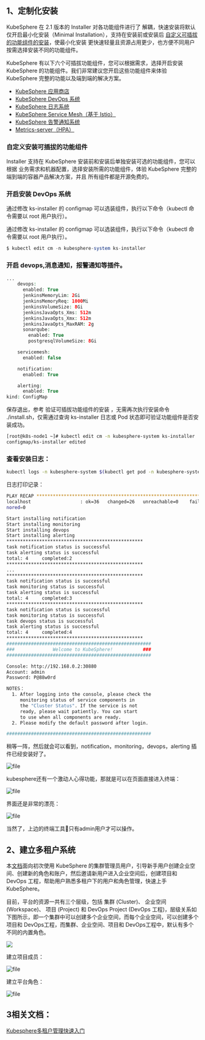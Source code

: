 ## 1、定制化安装

KubeSphere 在 2.1 版本的 Installer 对各功能组件进行了 解耦，快速安装将默认仅开启最小化安装（Minimal Installation），支持在安装前或安装后 [自定义可插拔的功能组件的安装](https://v2-1.docs.kubesphere.io/docs/zh-CN/installation/intro/#自定义安装可插拔的功能组件)，使最小化安装 更快速轻量且资源占用更少，也方便不同用户 按需选择安装不同的功能组件。



KubeSphere 有以下六个可插拔功能组件，您可以根据需求，选择开启安装 KubeSphere 的功能组件。我们非常建议您开启这些功能组件来体验 KubeSphere 完整的功能以及端到端的解决方案。

- [KubeSphere 应用商店](https://v2-1.docs.kubesphere.io/docs/zh-CN/installation/install-openpitrix)
- [KubeSphere DevOps 系统](https://v2-1.docs.kubesphere.io/docs/zh-CN/installation/install-devops)
- [KubeSphere 日志系统](https://v2-1.docs.kubesphere.io/docs/zh-CN/installation/install-logging)
- [KubeSphere Service Mesh（基于 Istio）](https://v2-1.docs.kubesphere.io/docs/zh-CN/installation/install-servicemesh)
- [KubeSphere 告警通知系统](https://v2-1.docs.kubesphere.io/docs/zh-CN/installation/pluggable-components/install-alert-notification)
- [Metrics-server（HPA）](https://v2-1.docs.kubesphere.io/docs/zh-CN/installation/pluggable-components/instal-metrics-server)



### **自定义安装可插拔的功能组件**

Installer 支持在 KubeSphere 安装前和安装后单独安装可选的功能组件，您可以根据 业务需求和机器配置，选择安装所需的功能组件，体验 KubeSphere 完整的端到端的容器产品解决方案，并且 所有组件都是开源免费的。



### 开启安装 DevOps 系统

通过修改 ks-installer 的 configmap 可以选装组件，执行以下命令（kubectl 命令需要以 root 用户执行）。

通过修改 ks-installer 的 configmap 可以选装组件，执行以下命令（kubectl 命令需要以 root 用户执行）。

```php
$ kubectl edit cm -n kubesphere-system ks-installer
```

### 开启 devops,消息通知，报警通知等插件。

```php
...
    devops:
      enabled: True
      jenkinsMemoryLim: 2Gi
      jenkinsMemoryReq: 1000Mi
      jenkinsVolumeSize: 8Gi
      jenkinsJavaOpts_Xms: 512m
      jenkinsJavaOpts_Xmx: 512m
      jenkinsJavaOpts_MaxRAM: 2g
      sonarqube:
        enabled: True
        postgresqlVolumeSize: 8Gi

    servicemesh:
      enabled: false

    notification:
      enabled: True

    alerting:
      enabled: True
kind: ConfigMap
```

保存退出，参考 验证可插拔功能组件的安装 ，无需再次执行安装命令 ./install.sh，仅需通过查询 ks-installer 日志或 Pod 状态即可验证功能组件是否安装成功。

```bash
[root@k8s-node1 ~]# kubectl edit cm -n kubesphere-system ks-installer
configmap/ks-installer edited
```

### 查看安装日志：

```bash
kubectl logs -n kubesphere-system $(kubectl get pod -n kubesphere-system -l app=ks-install -o jsonpath='{.items[0].metadata.name}') -f
```

日志打印记录：

```bash
PLAY RECAP *********************************************************************
localhost                  : ok=36   changed=26   unreachable=0    failed=0    skipped=12   rescued=0    ig
nored=0   

Start installing notification
Start installing monitoring
Start installing devops
Start installing alerting
**************************************************
task notification status is successful
task alerting status is successful
total: 4     completed:2
**************************************************
...
**************************************************
task notification status is successful
task monitoring status is successful
task alerting status is successful
total: 4     completed:3
**************************************************
task notification status is successful
task monitoring status is successful
task devops status is successful
task alerting status is successful
total: 4     completed:4
**************************************************
#####################################################
###              Welcome to KubeSphere!           ###
#####################################################

Console: http://192.168.0.2:30880
Account: admin
Password: P@88w0rd

NOTES：
  1. After logging into the console, please check the
     monitoring status of service components in
     the "Cluster Status". If the service is not
     ready, please wait patiently. You can start
     to use when all components are ready.
  2. Please modify the default password after login.

#####################################################
```

稍等一阵，然后就会可以看到，notification，monitoring，devops，alerting 插件已经安装好了。

![file](https://gitee.com/SaulJWu/blog-images/raw/master/images/20210809112910.png)

kubesphere还有一个激动人心得功能，那就是可以在页面直接进入终端：

![file](https://gitee.com/SaulJWu/blog-images/raw/master/images/20210809112927.png)

界面还是非常的漂亮：

![file](http://digtime.cn/uploads/images/202009/29/1/WOZWD6HHHA.png)

当然了，上边的终端工具🔨只有admin用户才可以操作。

## 2、建立多租户系统

本[文档](https://v2-1.docs.kubesphere.io/docs/zh-CN/quick-start/admin-quick-start/)面向初次使用 KubeSphere 的集群管理员用户，引导新手用户创建企业空间、创建新的角色和账户，然后邀请新用户进入企业空间后，创建项目和 DevOps 工程，帮助用户熟悉多租户下的用户和角色管理，快速上手 KubeSphere。

目前，平台的资源一共有三个层级，包括 集群 (Cluster)、 企业空间 (Workspace)、 项目 (Project) 和 DevOps Project (DevOps 工程)，层级关系如下图所示，即一个集群中可以创建多个企业空间，而每个企业空间，可以创建多个项目和 DevOps工程，而集群、企业空间、项目和 DevOps工程中，默认有多个不同的内置角色。

![](https://gitee.com/SaulJWu/blog-images/raw/master/images/20210809134520.png)

建立项目成员：

![file](https://gitee.com/SaulJWu/blog-images/raw/master/images/20210809113203.png)

建立平台角色：

![file](https://gitee.com/SaulJWu/blog-images/raw/master/images/20210809113149.png)

## 3相关文档：

[Kubesphere多租户管理快速入门](https://v2-1.docs.kubesphere.io/docs/zh-CN/quick-start/admin-quick-start/)

